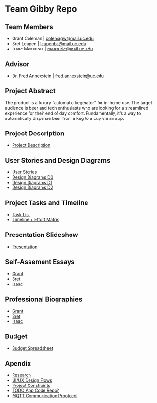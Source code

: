 # Team Gibby Repo

## Team Members
- Grant Coleman | colemagw@mail.uc.edu
- Bret Leupen | leupenba@mail.uc.edu
- Isaac Measures | measuric@mail.uc.edu

## Advisor

- Dr. Fred Annexstein | fred.annexstein@uc.edu

## Project Abstract
The product is a luxury “automatic kegerator” for in-home use. The target audience is beer and tech enthusiasts who are looking for a streamlined experience for their end of day comfort. Fundamentally, it’s a way to automatically dispense beer from a keg to a cup via an app.

## Project Description
- [Project Description](https://docs.google.com/document/d/14FJlD1y7Z8a87hFAIRjjmfxYEU2LfOc3DgnXHlzAxYE/edit?usp=sharing)

## User Stories and Design Diagrams

- [User Stories](https://github.com/GrantWoodwardColeman/gibby/blob/master/User%20Stories.md)
- [Design Diagrams D0](https://github.com/GrantWoodwardColeman/gibby/blob/master/Design%20Diagram%20D0.png)
- [Design Diagrams D1](https://github.com/GrantWoodwardColeman/gibby/blob/master/Design%20Diagram%20D1.png)
- [Design Diagrams D2](https://github.com/GrantWoodwardColeman/gibby/blob/master/Design%20Diagram%20D2.png)


## Project Tasks and Timeline

- [Task List](https://github.com/GrantWoodwardColeman/gibby/blob/master/Tasks.md)
- [Timeline + Effort Matrix](https://docs.google.com/document/d/1EyVayV6PvcKg97JmFPdL3y-aVwRr6HJOF7y8kh7NFdo/edit?usp=sharing)


## Presentation Slideshow
- [Presentation](https://docs.google.com/presentation/d/1LspqDCCOSPxLeBFF3xDSaGWQpnqFFqF7Ef2mVgXcfuY/edit?usp=sharing)

## Self-Assement Essays
- [Grant](https://github.com/GrantWoodwardColeman/gibby/blob/master/Homework%20Assignments%20/Week%203-%20Personal%20Essays/Individual%20Capstone%20Assessment%20Grant%20Coleman.docx)
- [Bret](https://github.com/GrantWoodwardColeman/gibby/blob/master/Homework%20Assignments%20/Week%203-%20Personal%20Essays/Intro%20Essay%20Bret.pdf)
- [Isaac](https://github.com/GrantWoodwardColeman/gibby/blob/master/Homework%20Assignments%20/Week%203-%20Personal%20Essays/Capstone%20Assessment.pdf)
## Professional Biographies
- [Grant](https://github.com/GrantWoodwardColeman/gibby/blob/master/Homework%20Assignments%20/Week%203-%20Personal%20Essays/Individual%20Capstone%20Assessment%20Grant%20Coleman.docx)
- [Bret](https://github.com/GrantWoodwardColeman/gibby/blob/master/Homework%20Assignments%20/Week%201-%20Professional%20Biographies/professional_biography_leupen.md)
- [Isaac](https://github.com/GrantWoodwardColeman/gibby/blob/master/Homework%20Assignments%20/Week%201-%20Professional%20Biographies/ProfBio-Isaac%20Measures.md)

## Budget
- [Budget Spreadsheet](https://docs.google.com/spreadsheets/d/1w2jlTjJ9jT9XOLz7xi_5jjbGBE_e4pavgO6VPXg9OXg/edit?usp=sharing)

## Apendix
- [Research](https://docs.google.com/document/d/1TlUSUaR-hcVcxEaOBj2Y39JZZ0Vn39BEZDgP52YVbRw/edit?usp=sharing)
- [UI/UX Design Flows](https://www.figma.com/file/f3nx36Z4F3ORd0cKbmbGFr/Gibby-Flows?node-id=0%3A1)
- [Project Constraints](https://docs.google.com/document/d/1hUxmf7I8_tPJfuHPs9dq5UN76dHJK9Naqqjlm4SWgik/edit?usp=sharing)
- [TODO App Code Repo?]()
- [MQTT Communication Prootocol](https://docs.google.com/document/d/1vAzYcD0am74--FAHn64gv--x1xtgJOL8saCaORcomEI/edit?usp=sharing)









